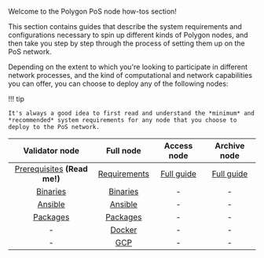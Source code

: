 Welcome to the Polygon PoS node how-tos section!

This section contains guides that describe the system requirements and configurations necessary to spin up different kinds of Polygon nodes, and then take you step by step through the process of setting them up on the PoS network. 

Depending on the extent to which you're looking to participate in different network processes, and the kind of computational and network capabilities you can offer, you can choose to deploy any of the following nodes:

!!! tip

    It's always a good idea to first read and understand the *minimum* and *recommended* system requirements for any node that you choose to deploy to the PoS network.

|                       Validator node                       |                          Full node                          |        Access node         | Archive node |
| :--------------------------------------------------------: | :---------------------------------------------------------: | :------------------------: | :----------: |
| [Prerequisites](validator/prerequisites.md) **(Read me!)** | [Requirements](full-node/full-node-system-requirements.md) | [Full guide](access-node.md) |   [Full guide](erigon-archive-node.md)   |
|        [Binaries](validator/validator-binaries.md)         |        [Binaries](full-node/full-node-binaries.md)         |             -              |      -       |
|         [Ansible](validator/validator-ansible.md)          |         [Ansible](full-node/full-node-ansible.md)          |             -              |      -       |
|        [Packages](validator/validator-packages.md)         |        [Packages](full-node/full-node-packages.md)         |             -              |      -       |
|                             -                              |          [Docker](full-node/full-node-docker.md)           |             -              |      -       |
|                             -                              |             [GCP](full-node/full-node-gcp.md)              |             -              |      -       |
